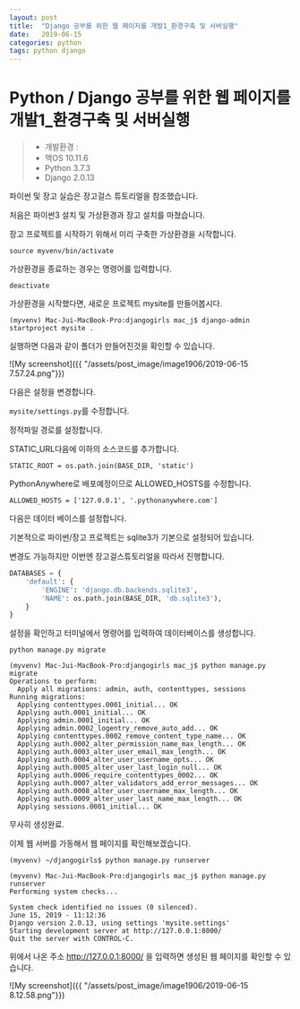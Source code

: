 ```yaml
---
layout: post
title:  "Django 공부를 위한 웹 페이지를 개발1_환경구축 및 서버실행"
date:   2019-06-15
categories: python
tags: python django
---
```

#  Python / Django 공부를 위한 웹 페이지를 개발1_환경구축 및 서버실행

> - 개발환경 : 
> - 맥OS 10.11.6
> - Python 3.7.3 
> - Django 2.0.13

파이썬 및 장고 실습은 장고걸스 튜토리얼을 참조했습니다.

[장고걸스 튜토리얼]: https://tutorial.djangogirls.org/ko/

처음은 파이썬3 설치 및 가상환경과 장고 설치를 마쳤습니다.

장고 프로젝트를 시작하기 위해서 미리 구축한 가상환경을 시작합니다.

```
source myvenv/bin/activate
```

가상환경을 종료하는 경우는 명령어를 입력합니다.
```
deactivate
```

가상환경을 시작했다면, 새로운 프로젝트 mysite를 만들어봅시다.

```
(myvenv) Mac-Jui-MacBook-Pro:djangogirls mac_j$ django-admin startproject mysite .
```

실행하면 다음과 같이 폴더가 만들어진것을 확인할 수 있습니다.

![My screenshot]({{ "/assets/post_image/image1906/2019-06-15 7.57.24.png"}})

다음은 설정을 변경합니다.

`mysite/settings.py`를 수정합니다.

정적파일 경로를 설정합니다.

STATIC_URL다음에 이하의 소스코드를 추가합니다.

```
STATIC_ROOT = os.path.join(BASE_DIR, 'static')
```

PythonAnywhere로 배포예정이므로 ALLOWED_HOSTS를 수정합니다.

```
ALLOWED_HOSTS = ['127.0.0.1', '.pythonanywhere.com']
```

다음은 데이터 베이스를 설정합니다.

기본적으로 파이썬/장고 프로젝트는 sqlite3가 기본으로 설정되어 있습니다.

변경도 가능하지만 이번엔 장고걸스튜토리얼을 따라서 진행합니다.

```python
DATABASES = {
    'default': {
        'ENGINE': 'django.db.backends.sqlite3',
        'NAME': os.path.join(BASE_DIR, 'db.sqlite3'),
    }
}
```

설정을 확인하고 터미널에서 명령어를 입력하여 데이터베이스를 생성합니다.

`python manage.py migrate`

```
(myvenv) Mac-Jui-MacBook-Pro:djangogirls mac_j$ python manage.py migrate
Operations to perform:
  Apply all migrations: admin, auth, contenttypes, sessions
Running migrations:
  Applying contenttypes.0001_initial... OK
  Applying auth.0001_initial... OK
  Applying admin.0001_initial... OK
  Applying admin.0002_logentry_remove_auto_add... OK
  Applying contenttypes.0002_remove_content_type_name... OK
  Applying auth.0002_alter_permission_name_max_length... OK
  Applying auth.0003_alter_user_email_max_length... OK
  Applying auth.0004_alter_user_username_opts... OK
  Applying auth.0005_alter_user_last_login_null... OK
  Applying auth.0006_require_contenttypes_0002... OK
  Applying auth.0007_alter_validators_add_error_messages... OK
  Applying auth.0008_alter_user_username_max_length... OK
  Applying auth.0009_alter_user_last_name_max_length... OK
  Applying sessions.0001_initial... OK
```

무사히 생성완료.



이제  웹 서버를 가동해서 웹 페이지를 확인해보겠습니다.

`(myvenv) ~/djangogirls$ python manage.py runserver`

```
(myvenv) Mac-Jui-MacBook-Pro:djangogirls mac_j$ python manage.py runserver
Performing system checks...

System check identified no issues (0 silenced).
June 15, 2019 - 11:12:36
Django version 2.0.13, using settings 'mysite.settings'
Starting development server at http://127.0.0.1:8000/
Quit the server with CONTROL-C.
```

위에서 나온 주소 http://127.0.0.1:8000/ 을 입력하면 생성된 웹 페이지를 확인할 수 있습니다.

![My screenshot]({{ "/assets/post_image/image1906/2019-06-15 8.12.58.png"}})